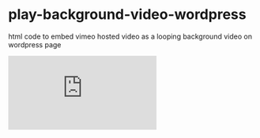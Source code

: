 # play-background-video-wordpress
html code to embed vimeo hosted video as a looping background video on wordpress page
<div style="padding:0% 0 0 0;position:relative;">
   <iframe src="https://player.vimeo.com/video/716275618?background=1&autoplay=1&loop=1&byline=0&title=0"
           frameborder="0" webkitallowfullscreen mozallowfullscreen allowfullscreen></iframe>
</div>
